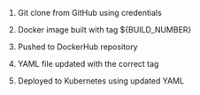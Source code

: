 1. Git clone from GitHub using credentials

2. Docker image built with tag ${BUILD_NUMBER}

3. Pushed to DockerHub repository

4. YAML file updated with the correct tag

5. Deployed to Kubernetes using updated YAML
